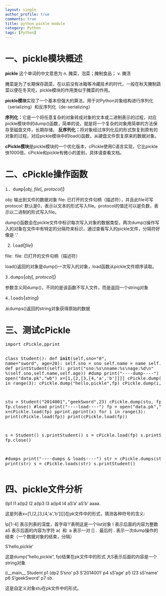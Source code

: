 ```yaml
---
layout: single
author_profile: true
comments: true
title: python pickle module
category: Python
tags: [Python]
---
```

<h1><strong>一、pickle模块概述</strong></h1>
<strong>pickle</strong>
这个单词的中文意思为
n. 腌菜，泡菜；腌制食品；
v. 腌渍

腌菜是为了长期保存蔬菜，在以前没有冰箱等冷藏技术的时代，一般在秋天腌制蔬菜以便在冬天吃，pickle模块的作用类似于腌菜的作用。

<strong>pickle模块</strong>实现了一个基本但强大的算法，用于对Python对象结构进行序列化（serializing）和反序列化（de-serializing）

<strong>序列化：</strong>它是一个将任意复杂的对象转成对象的文本或二进制表示的过程，对应pickle模块中的dump()函数，简单的说，就是将一个复杂的对象用简单的方法保存至磁盘文件，长期存储。
<strong>反序列化：</strong>将对象经过序列化后的形式恢复到原有的对象的过程，对应pickle模块中的load()函数，从硬盘文件恢复原来的数据对象。

<strong>cPickle模块</strong>是pickle模块的一个优化版本，cPickle使用C语言实现，它比pickle快1000倍，cPickle和pickle有微小的差别，具体请查看文档。
<h1><strong>二、cPickle操作函数</strong></h1>
<tt>1. </tt><tt>dump</tt><big>(</big><em>obj</em>, <em>file</em>[, <em>protocol</em>]<big>)</big>

obj: 输出到文件的数据对象
file: 已打开的文件句柄（描述符），并且此file可写
protocol: 默认是0，表示以文本的形式写入file。protocol的值还可以是负数，表示以二进制的形式写入file。

dump()函数会在pickle文件中标识每次写入对象的数据类型，两次dump()操作写入的对象在文件中有特定的分隔符来标识，通过查看写入的pickle文件，分隔符好像是 ‘.’

2. <tt>load</tt><big>(</big><em>file</em><big>)</big>

file:  file: 已打开的文件句柄（描述符）

load()返回的对象是dump()一次写入的对象，load函数从pickle文件顺序读取。

<tt>3.dumps</tt><big>(</big><em>obj</em>[, <em>protocol</em>]<big>)</big>

参数含义同dump()，不同的是该函数不写入文件，而是返回一个string对象

<tt>4.loads</tt><big>(</big><em>string</em><big>)</big>

从dumps()返回的string对象获得原始的数据
<h1><strong>三、测试cPickle</strong></h1>
<pre>import cPickle,pprint

class Student():
	def __init__(self,sno="0", name="sword", age=20):
		self.sno = sno
		self.name = name
		self.age = age
	def printStudent(self):
		print("sno:%s\nname:%s\nage:%d\n" %(self.sno,self.name,self.age))
#dump
print("----dump----")
fp = open("data.pk","wb")
x=[1,[2,[3,[4,'a','b']]]]
cPickle.dump(x,fp)
for i in range(3):
	cPickle.dump("hello,pickle",fp)
	cPickle.dump(i,fp)

stu = Student("2014001","geekSword",23)
cPickle.dump(stu, fp)
fp.close()
#load
print("----load----")
fp = open("data.pk","rb")
x=cPickle.load(fp)
pprint.pprint(x)
for i in range(3):
	print(cPickle.load(fp))
	print(cPickle.load(fp))
	
s = Student()
s.printStudent()
s = cPickle.load(fp)
s.printStudent()
fp.close()

#dumps
print("----dumps &amp; loads----")
str = cPickle.dumps(stu)
print(str)
s = cPickle.loads(str)
s.printStudent()</pre>
<h1>四、pickle文件分析</h1>
(lp1
I1
a(lp2
I2
a(lp3
I3
a(lp4
I4
aS’a’
aS’b’
aaaa.

这是列表x=[1,[2,[3,[4,'a','b']]]]在pk文件中的形式，猜测各种符号的含义:

lp[1-4] 表示列表的深度，首字母’l'表明这是一个list对象
I 表示后面的内容为整数aS 表示后面的内容为字符
a(  和  a 表示一对 []
.  最后的 . 表示一次dump操作的结束（一个数据对象的结束，分隔）

S’hello,pickle’

这是dump(“hello,pickle”, fp)结果在pk文件中的形式
大S表示后面的内容是一个string对象

(i__main__
Student
p1
(dp2
S’sno’
p3
S’2014001′
p4
sS’age’
p5
I23
sS’name’
p6
S’geekSword’
p7
sb.

这是自定义对象stu在pk文件中的形式。
